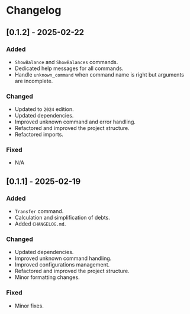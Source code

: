 # Changelog

## [0.1.2] - 2025-02-22
### Added
- `ShowBalance` and `ShowBalances` commands.
- Dedicated help messages for all commands.
- Handle `unknown_command` when command name is right but arguments are incomplete.

### Changed
- Updated to `2024` edition.
- Updated dependencies.
- Improved unknown command and error handling.
- Refactored and improved the project structure.
- Refactored imports.

### Fixed
- N/A

## [0.1.1] - 2025-02-19
### Added
- `Transfer` command.
- Calculation and simplification of debts.
- Added `CHANGELOG.md`.

### Changed
- Updated dependencies.
- Improved unknown command handling.
- Improved configurations management.
- Refactored and improved the project structure.
- Minor formatting changes.

### Fixed
- Minor fixes.
